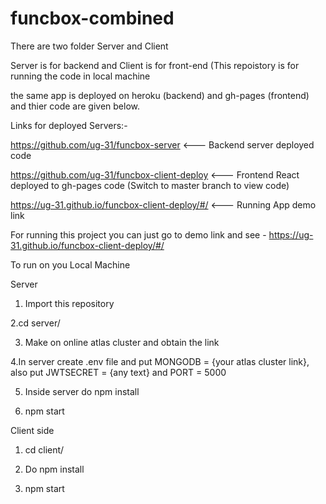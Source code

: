 # funcbox-combined

There are two folder Server and Client

Server is for backend and Client is for front-end (This repoistory is for running the code in local machine

the same app is deployed on heroku (backend) and gh-pages (frontend) and thier code are given below.

Links for deployed Servers:-

https://github.com/ug-31/funcbox-server          <--- Backend server deployed code

https://github.com/ug-31/funcbox-client-deploy   <--- Frontend React deployed to gh-pages code (Switch to master branch to view code)

https://ug-31.github.io/funcbox-client-deploy/#/ <--- Running App demo link 

For running this project you can just go to demo link and see - https://ug-31.github.io/funcbox-client-deploy/#/

To run on you Local Machine

Server
1. Import this repository 

2.cd server/

3. Make on online atlas cluster and obtain the link

4.In server create .env file and put MONGODB = {your atlas cluster link}, also put JWTSECRET = {any text} and PORT = 5000

5. Inside server do npm install

6. npm start

Client side

1. cd client/

2. Do npm install 

3. npm start


